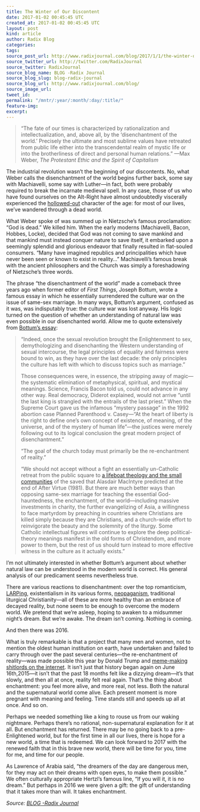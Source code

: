 ```yaml
---
title: The Winter of Our Discontent
date: 2017-01-02 00:45:45 UTC
created_at: 2017-01-02 00:45:45 UTC
layout: post
kind: article
author: Radix Blog
categories: 
tags: 
source_post_url: http://www.radixjournal.com/blog/2017/1/1/the-winter-of-our-discontent
source_twitter_url: http://twitter.com/RadixJournal
source_twitter: RadixJournal
source_blog_name: BLOG -Radix Journal
source_blog_slug: blog-radix-journal
source_blog_url: http://www.radixjournal.com/blog/
source_image_url: 
tweet_id: 
permalink: "/mntr/:year/:month/:day/:title/"
feature-img: 
excerpt: 
---
```

<blockquote>
<p>“The fate of our times is characterized by rationalization and intellectualization, and, above all, by the ‘disenchantment of the world.’ Precisely the ultimate and most sublime values have retreated from public life either into the transcendental realm of mystic life or into the brotherliness of direct and personal human relations.” —Max Weber, <em>The Protestant Ethic and the Spirit of Capitalism</em></p>
</blockquote>
<p>The industrial revolution wasn’t the beginning of our discontents. No, what Weber calls the disenchantment of the world begins further back, some say with Machiavelli, some say with Luther—in fact, both were probably required to break the incarnate medieval spell. In any case, those of us who have found ourselves on the Alt-Right have almost undoubtedly viscerally experienced the <a href="https://allpoetry.com/The-Hollow-Men">hollowed-out</a> character of the age: for most of our lives, we’ve wandered through a dead world.</p>
<p>What Weber spoke of was summed up in Nietzsche’s famous proclamation: “God is dead.” We killed him. When the early moderns (Machiavelli, Bacon, Hobbes, Locke), decided that God was not coming to save mankind and that mankind must instead conquer nature to save itself, it embarked upon a seemingly splendid and glorious endeavor that finally resulted in flat-souled consumers. “Many have imagined republics and principalities which have never been seen or known to exist in reality…” Machiavelli’s famous break with the ancient philosophers and the Church was simply a foreshadowing of Nietzsche’s three words.</p>
<p>The phrase “the disenchantment of the world” made a comeback three years ago when former editor of <em>First Things</em>, Joseph Bottum, wrote a famous essay in which he essentially surrendered the culture war on the issue of same-sex marriage. In many ways, Bottum’s argument, confused as it was, was indisputably true: the culture war was lost anyway. His logic turned on the question of whether an understanding of natural law was even possible in our disenchanted world. Allow me to quote extensively from <a href="https://www.commonwealmagazine.org/things-we-share">Bottum’s essay</a>:</p>
<blockquote>
<p>“Indeed, once the sexual revolution brought the Enlightenment to sex, demythologizing and disenchanting the Western understanding of sexual intercourse, the legal principles of equality and fairness were bound to win, as they have over the last decade: the only principles the culture has left with which to discuss topics such as marriage.”</p>
<p>Those consequences were, in essence, the stripping away of magic—the systematic elimination of metaphysical, spiritual, and mystical meanings. Science, Francis Bacon told us, could not advance in any other way. Real democracy, Diderot explained, would not arrive “until the last king is strangled with the entrails of the last priest.” When the Supreme Court gave us the infamous “mystery passage” in the 1992 abortion case Planned Parenthood v. Casey—“At the heart of liberty is the right to define one’s own concept of existence, of meaning, of the universe, and of the mystery of human life”—the justices were merely following out to its logical conclusion the great modern project of disenchantment.”</p>
<p>“The goal of the church today must primarily be the re-enchantment of reality.”</p>
<p>“We should not accept without a fight an essentially un-Catholic retreat from the public square to <a href="http://www.theamericanconservative.com/dreher/benedict-option-faq/">a lifeboat theology and the small communities</a> of the saved that Alasdair MacIntyre predicted at the end of After Virtue (1981). But there are much better ways than opposing same-sex marriage for teaching the essential God-hauntedness, the enchantment, of the world—including massive investments in charity, the further evangelizing of Asia, a willingness to face martyrdom by preaching in countries where Christians are killed simply because they are Christians, and a church-wide effort to reinvigorate the beauty and the solemnity of the liturgy. Some Catholic intellectual figures will continue to explore the deep political-theory meanings manifest in the old forms of Christendom, and more power to them, but the rest of us should turn instead to more effective witness in the culture as it actually exists.”</p>
</blockquote>
<p>I’m not ultimately interested in whether Bottum’s argument about whether natural law can be understood in the modern world is correct. His general analysis of our predicament seems nevertheless true.</p>
<p>There are various reactions to disenchantment: over the top romanticism, <a href="http://www.radixjournal.com/journal/2016/4/11/on-larping">LARPing</a>, existentialism in its various forms, <a href="http://www.jack-donovan.com/axis/2014/06/a-time-for-wolves/">neopaganism</a>, traditional liturgical Christianity—all of these are more healthy than an embrace of decayed reality, but none seem to be enough to overcome the modern world. We pretend that we’re asleep, hoping to awaken to a midsummer night’s dream. But we’re awake. The dream isn’t coming. Nothing is coming.</p>
<p>And then there was 2016.</p>
<p>What is truly remarkable is that a project that many men and women, not to mention the oldest human institution on earth, have undertaken and failed to carry through over the past several centuries—the re-enchantment of reality—was made possible this year by Donald Trump and <a href="http://www.counter-currents.com/2016/09/memeing-the-god-emperor/">meme-making shitlords on the internet</a>. It isn’t just that history began again on June 16th,2015—it isn’t that the past 18 months felt like a dizzying dream—it’s that slowly, and then all at once, reality felt real again. That’s the thing about enchantment: you feel more alive, and more real, not less. Both the natural and the supernatural world come alive. Each present moment is more pregnant with meaning and feeling. Time stands still and speeds up all at once. And so on.</p>
<p>Perhaps we needed something like a king to rouse us from our waking nightmare. Perhaps there’s no rational, non-supernatural explanation for it at all. But enchantment has returned. There may be no going back to a pre-Enlightened world, but for the first time in all our lives, there is hope for a new world, a time that is redeemed. We can look forward to 2017 with the renewed faith that in this brave new world, there will be time for you, time for me, and time for our people.</p>
<p>As Lawrence of Arabia said, “the dreamers of the day are dangerous men, for they may act on their dreams with open eyes, to make them possible.” We often culturally appropriate Hertzl’s famous line, “If you will it, it is no dream.” But perhaps in 2016 we were given a gift: the gift of understanding that it takes more than will. It takes enchantment.</p><div class="">
    <i>Source: <a href="http://www.radixjournal.com/blog/">BLOG -Radix Journal</a></i>
</div>
